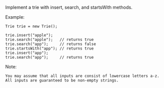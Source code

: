 Implement a trie with insert, search, and startsWith methods.

Example:

    Trie trie = new Trie();
    
    trie.insert("apple");
    trie.search("apple");   // returns true
    trie.search("app");     // returns false
    trie.startsWith("app"); // returns true
    trie.insert("app");   
    trie.search("app");     // returns true
Note:

    You may assume that all inputs are consist of lowercase letters a-z.
    All inputs are guaranteed to be non-empty strings.
